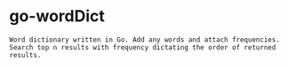 # go-wordDict

    Word dictionary written in Go. Add any words and attach frequencies.
    Search top n results with frequency dictating the order of returned results.
